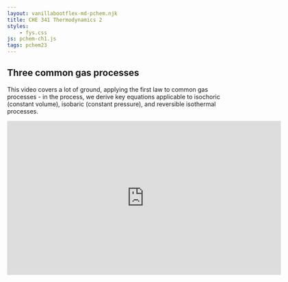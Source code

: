 ```yaml
---
layout: vanillabootflex-md-pchem.njk
title: CHE 341 Thermodynamics 2
styles:
    - fys.css
js: pchem-ch1.js
tags: pchem23
---
```


## Three common gas processes

This video covers a lot of ground, applying the first law to common gas processes - in the process, we derive key equations applicable to isochoric (constant volume), isobaric (constant pressure), and reversible isothermal processes.

<iframe width="640" height="360" src="https://www.youtube.com/embed/X8WI-U04u6w?si=MNQ0woGNzCfuQxD4" title="YouTube video player" frameborder="0" allow="accelerometer; autoplay; clipboard-write; encrypted-media; gyroscope; picture-in-picture; web-share" allowfullscreen></iframe>

